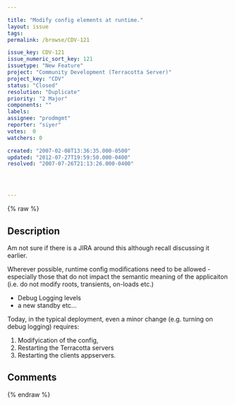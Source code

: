 ```yaml
---

title: "Modify config elements at runtime."
layout: issue
tags: 
permalink: /browse/CDV-121

issue_key: CDV-121
issue_numeric_sort_key: 121
issuetype: "New Feature"
project: "Community Development (Terracotta Server)"
project_key: "CDV"
status: "Closed"
resolution: "Duplicate"
priority: "2 Major"
components: ""
labels: 
assignee: "prodmgmt"
reporter: "siyer"
votes:  0
watchers: 0

created: "2007-02-08T13:36:35.000-0500"
updated: "2012-07-27T19:59:50.000-0400"
resolved: "2007-07-26T21:13:26.000-0400"




---
```


{% raw %}

## Description

<div markdown="1" class="description">

Am not sure if there is a JIRA around this although recall discussing it earlier.

Wherever possible, runtime config modifications need to be allowed - especially those that do not impact the semantic meaning of the applicaiton (i.e. do not modify roots, transients, on-loads etc.)
- Debug Logging levels 
- a new standby 
etc...

Today, in the typical deployment, even a minor change (e.g. turning on debug logging) requires:
1. Modifyication of the config,
2. Restarting the Terracotta servers
3. Restarting the clients appservers.


 

</div>

## Comments



{% endraw %}
